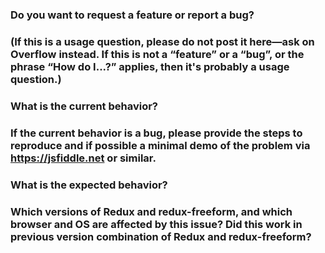 ### Do you want to request a feature or report a bug?

### (If this is a usage question, please do not post it here—ask on Overflow instead. If this is not a “feature” or a “bug”, or the phrase “How do I...?” applies, then it's probably a usage question.)

### What is the current behavior?

### If the current behavior is a bug, please provide the steps to reproduce and if possible a minimal demo of the problem via https://jsfiddle.net or similar.

### What is the expected behavior?

### Which versions of Redux and redux-freeform, and which browser and OS are affected by this issue? Did this work in previous version combination of Redux and redux-freeform?